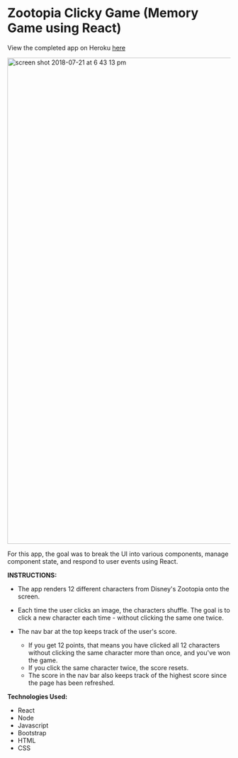 # Zootopia Clicky Game (Memory Game using React)

View the completed app on Heroku <a href="https://rose-clicky-game.herokuapp.com">here</a>

<img width="1097" alt="screen shot 2018-07-21 at 6 43 13 pm" src="https://user-images.githubusercontent.com/34491285/43040915-54cb423c-8d17-11e8-9a06-869c8a5f546f.png">

For this app, the goal was to break the UI into various components, manage component state, and respond to user events using React.

**INSTRUCTIONS:**

* The app renders 12 different characters from Disney's Zootopia onto the screen.

* Each time the user clicks an image, the characters shuffle. The goal is to click a new character each time - without clicking the same one twice.

* The nav bar at the top keeps track of the user's score. 
  * If you get 12 points, that means you have clicked all 12 characters without clicking the same character more than once, and you've won the game. 
  * If you click the same character twice, the score resets.
  * The score in the nav bar also keeps track of the highest score since the page has been refreshed.
  
  
**Technologies Used:**
* React
* Node
* Javascript
* Bootstrap
* HTML
* CSS
